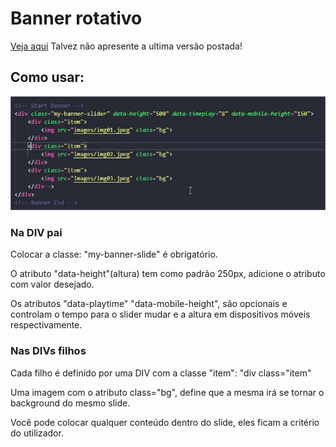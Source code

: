 # Banner rotativo

<a href="https://jsfiddle.net/phscezario/jam9xL50/15/" target="new">Veja aqui</a>
Talvez não apresente a ultima versão postada!

## Como usar:

![](images/screen.jpg)

### Na DIV pai

<p>Colocar a classe: "my-banner-slide" é obrigatório.</p>
<p>O atributo "data-height"(altura) tem como padrão 250px, adicione o atributo com valor desejado.</p>
<p>Os atributos "data-playtime" "data-mobile-height", são opcionais e controlam o tempo para o slider mudar e a altura em dispositivos móveis respectivamente.</p>

### Nas DIVs filhos

<p>Cada filho é definido por uma DIV com a classe "item": "div class="item"</p>
<p>Uma imagem com o atributo class="bg", define que a mesma irá se tornar o background do mesmo slide.</p>
<p>Você pode colocar qualquer conteúdo dentro do slide, eles ficam a critério do utilizador.</p>


